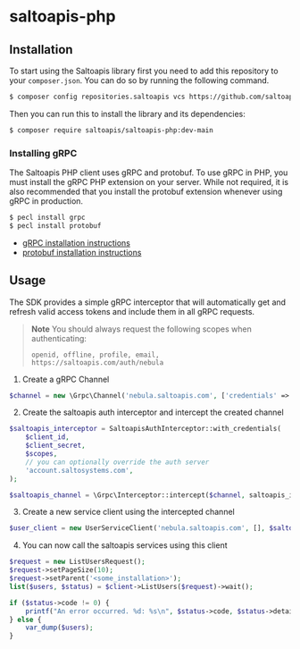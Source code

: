 # saltoapis-php

## Installation

To start using the Saltoapis library first you need to add this repository to your `composer.json`. You can do so by running the following command.
```sh
$ composer config repositories.saltoapis vcs https://github.com/saltoapis/saltoapis-php
```

Then you can run this to install the library and its dependencies:

```sh
$ composer require saltoapis/saltoapis-php:dev-main
```

### Installing gRPC

The Saltoapis PHP client uses gRPC and protobuf. To use gRPC in PHP, you must install the gRPC PHP extension on your server. While not required, it is also recommended that you install the protobuf extension whenever using gRPC in production.

```sh
$ pecl install grpc
$ pecl install protobuf
```

- [gRPC installation instructions](https://cloud.google.com/php/grpc)
- [protobuf installation instructions](https://cloud.google.com/php/grpc#installing_the_protobuf_runtime_library)

## Usage

The SDK provides a simple gRPC interceptor that will automatically get and refresh valid access tokens and include them in all gRPC requests.

> **Note**
> You should always request the following scopes when authenticating:
> ```
> openid, offline, profile, email, https://saltoapis.com/auth/nebula
> ```

1. Create a gRPC Channel
```php
$channel = new \Grpc\Channel('nebula.saltoapis.com', ['credentials' => ChannelCredentials::createSsl()]);
```

2. Create the saltoapis auth interceptor and intercept the created channel
```php
$saltoapis_interceptor = SaltoapisAuthInterceptor::with_credentials(
    $client_id,
    $client_secret,
    $scopes,
    // you can optionally override the auth server
    'account.saltosystems.com',
);

$saltoapis_channel = \Grpc\Interceptor::intercept($channel, saltoapis_interceptor);
```

3. Create a new service client using the intercepted channel
```php
$user_client = new UserServiceClient('nebula.saltoapis.com', [], $saltoapis_channel);
```

4. You can now call the saltoapis services using this client
```php
$request = new ListUsersRequest();
$request->setPageSize(10);
$request->setParent('<some_installation>');
list($users, $status) = $client->ListUsers($request)->wait();

if ($status->code != 0) {
    printf("An error occurred. %d: %s\n", $status->code, $status->details);
} else {
    var_dump($users);
}
```
